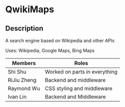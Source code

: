 # QwikiMaps

Description
-----------
A search engine based on Wikipedia and other APIs

Uses:
Wikipedia, 
Google Maps, 
Bing Maps

|Members|Roles|
|-------|-----|
|Shi Shu|Worked on parts in everything|
|RiJiu Zheng|Backend and middleware|
|Raymond Wu|CSS styling and middleware|
|Ivan Lin|Backend and Middleware|
